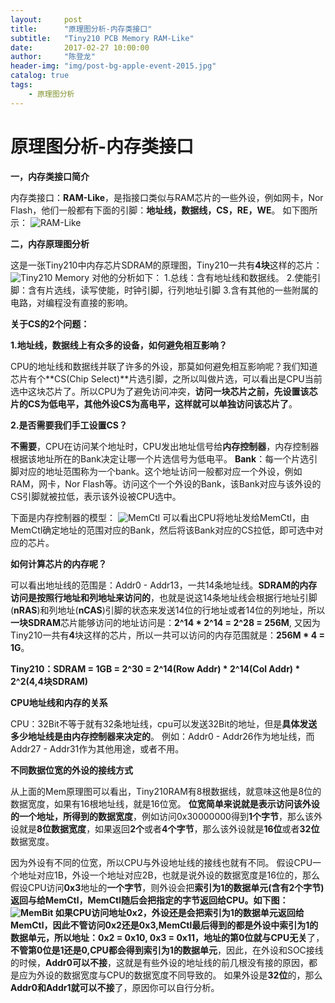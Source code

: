 ```yaml
---
layout:     post
title:      "原理图分析-内存类接口"
subtitle:   "Tiny210 PCB Memory RAM-Like"
date:       2017-02-27 10:00:00
author:     "陈登龙"
header-img: "img/post-bg-apple-event-2015.jpg"
catalog: true
tags:
    - 原理图分析
---
```




# 原理图分析-内存类接口

**一，内存类接口简介**

内存类接口：**RAM-Like**，是指接口类似与RAM芯片的一些外设，例如网卡，Nor Flash，他们一般都有下面的引脚：**地址线，数据线，CS，RE，WE**。
如下图所示：
![RAM-Like][1]

**二，内存原理图分析**

这是一张Tiny210中内存芯片SDRAM的原理图，Tiny210一共有**4块**这样的芯片：
![Tiny210 Memory][2]
对他的分析如下：
1.总线：含有地址线和数据线。
2.使能引脚：含有片选线，读写使能，时钟引脚，行列地址引脚
3.含有其他的一些附属的电路，对编程没有直接的影响。


**关于CS的2个问题：**

**1.地址线，数据线上有众多的设备，如何避免相互影响？**

CPU的地址线和数据线并联了许多的外设，那莫如何避免相互影响呢？我们知道芯片有个**CS(Chip Select)**片选引脚，之所以叫做片选，可以看出是CPU当前选中这块芯片了。所以CPU为了避免访问冲突，**访问一块芯片之前，先设置该芯片的CS为低电平，其他外设CS为高电平，这样就可以单独访问该芯片了**。


**2.是否需要我们手工设置CS？**

**不需要**，CPU在访问某个地址时，CPU发出地址信号给**内存控制器**，内存控制器根据该地址所在的Bank决定让哪一个片选信号为低电平。
**Bank**：每一个片选引脚对应的地址范围称为一个bank。这个地址访问一般都对应一个外设，例如RAM，网卡，Nor Flash等。访问这个一个外设的Bank，该Bank对应与该外设的CS引脚就被拉低，表示该外设被CPU选中。

下面是内存控制器的模型：
![MemCtl][3]
可以看出CPU将地址发给MemCtl，由MemCtl确定地址的范围对应的Bank，然后将该Bank对应的CS拉低，即可选中对应的芯片。


**如何计算芯片的内存呢？**


可以看出地址线的范围是：Addr0 - Addr13，一共14条地址线。**SDRAM的内存访问是按照行地址和列地址来访问的**，也就是说这14条地址线会根据行地址引脚(**nRAS**)和列地址(**nCAS**)引脚的状态来发送14位的行地址或者14位的列地址，所以**一块SDRAM**芯片能够访问的地址访问是：**2^14 * 2^14 = 2^28 = 256M**, 又因为Tiny210一共有**4**块这样的芯片，所以一共可以访问的内存范围就是：**256M * 4 = 1G**。

**Tiny210：SDRAM = 1GB = 2^30 = 2^14(Row Addr) * 2^14(Col Addr) * 2^2(4,4块SDRAM)**

**CPU地址线和内存的关系**

CPU：32Bit不等于就有32条地址线，cpu可以发送32Bit的地址，但是**具体发送多少地址线是由内存控制器来决定的**。
例如：Addr0 - Addr26作为地址线，而Addr27 - Addr31作为其他用途，或者不用。


**不同数据位宽的外设的接线方式**

从上面的Mem原理图可以看出，Tiny210RAM有8根数据线，就意味这他是8位的数据宽度，如果有16根地址线，就是16位宽。
**位宽简单来说就是表示访问该外设的一个地址，所得到的数据宽度**，例如访问0x30000000得到**1个字节**，那么该外设就是**8位数据宽度**，如果返回**2个**或者**4个字节**，那么该外设就是**16位**或者**32位**数据宽度。

因为外设有不同的位宽，所以CPU与外设地址线的接线也就有不同。
假设CPU一个地址对应1B，外设一个地址对应2B，也就是说外设的数据宽度是16位的，那么假设CPU访问**0x3**地址的**一个字节**，则外设会把**索引为1的数据单元(含有2个字节)**返回与给MemCtl，MemCtl随后会把指定的字节返回给CPU。如下图：
![MemBit][4]
如果CPU访问地址0x2，外设还是会把索引为1的数据单元返回给MemCtl，因此不管访问0x2还是0x3,MemCtl最后得到的都是外设中索引为1的数据单元，所以地址：**0x2 = 0x10, 0x3 = 0x11**，地址的**第0位就与CPU无关**了，**不管第0位是1还是0,CPU都会得到索引为1的数据单元**，因此，在外设和SOC接线的时候，**Addr0可以不接**，这就是有些外设的地址线的前几根没有接的原因，都是应为外设的数据宽度与CPU的数据宽度不同导致的。
如果外设是**32位**的，那么**Addr0和Addr1就可以不接**了，原因你可以自行分析。


  [1]: https://cheng-zhi.github.io/img/post-2017-02-27-RAM-Like.png
  [2]: https://cheng-zhi.github.io/img/post-2017-02-27-Tiny210Mem.png
  [3]: https://cheng-zhi.github.io/img/post-2017-02-27-MemCtl.png
  [4]: https://cheng-zhi.github.io/img/post-2017-02-27-MemBit.png
